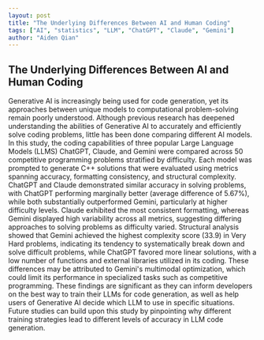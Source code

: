 ```yaml
---
layout: post
title: "The Underlying Differences Between AI and Human Coding"
tags: ["AI", "statistics", "LLM", "ChatGPT", "Claude", "Gemini"]
author: "Aiden Qian"
---
```


## The Underlying Differences Between AI and Human Coding

Generative AI is increasingly being used for code generation, yet its approaches between unique models to computational problem-solving remain poorly understood. Although previous research has deepened understanding the abilities of Generative AI to accurately and efficiently solve coding problems, little has been done comparing different AI models. In this study, the coding capabilities of three popular Large Language Models (LLMS) ChatGPT, Claude, and Gemini were compared across 50 competitive programming problems stratified by difficulty. Each model was prompted to generate C++ solutions that were evaluated using metrics spanning accuracy, formatting consistency, and structural complexity. ChatGPT and Claude demonstrated similar accuracy in solving problems, with ChatGPT performing marginally better (average difference of 5.67%), while both substantially outperformed Gemini, particularly at higher difficulty levels. Claude exhibited the most consistent formatting, whereas Gemini displayed high variability across all metrics, suggesting differing approaches to solving problems as difficulty varied. Structural analysis showed that Gemini achieved the highest complexity score (33.9) in Very Hard problems, indicating its tendency to systematically break down and solve difficult problems, while ChatGPT favored more linear solutions, with a low number of functions and external libraries utilized in its coding. These differences may be attributed to Gemini's multimodal optimization, which could limit its performance in specialized tasks such as competitive programming. These findings are significant as they can inform developers on the best way to train their LLMs for code generation, as well as help users of Generative AI decide which LLM to use in specific situations. Future studies can build upon this study by pinpointing why different training strategies lead to different levels of accuracy in LLM code generation.